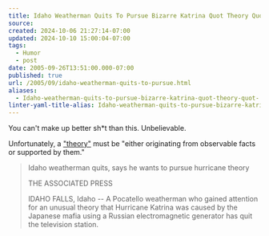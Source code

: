 ```yaml
---
title: Idaho Weatherman Quits To Pursue Bizarre Katrina Quot Theory Quot-
source: 
created: 2024-10-06 21:27:14-07:00
updated: 2024-10-10 15:00:04-07:00
tags:
  - Humor
  - post
date: 2005-09-26T13:51:00.000-07:00
published: true
url: /2005/09/idaho-weatherman-quits-to-pursue.html
aliases:
  - Idaho-weatherman-quits-to-pursue-bizarre-katrina-quot-theory-quot-
linter-yaml-title-alias: Idaho-weatherman-quits-to-pursue-bizarre-katrina-quot-theory-quot-
---
```



You can't make up better sh\*t than this. Unbelievable.  
  
Unfortunately, a ["theory"](http://en.wikipedia.org/wiki/Theory) must be "either originating from observable facts or supported by them."  
  

>   
> Idaho weatherman quits, says he wants to pursue hurricane theory  
>   
> THE ASSOCIATED PRESS  
>   
> IDAHO FALLS, Idaho -- A Pocatello weatherman who gained attention for an unusual theory that Hurricane Katrina was caused by the Japanese mafia using a Russian electromagnetic generator has quit the television station.